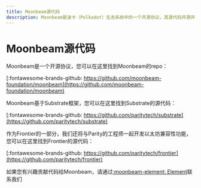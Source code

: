```yaml
---
title: Moonbeam源代码
description: Moonbeam是波卡（Polkadot）生态系统中的一个开源协议，其源代码开源并可审计。
---
```


# Moonbeam源代码

Moonbeam是一个开源协议，您可以在这里找到Moonbeam的repo：

[:fontawesome-brands-github: https://github.com/moonbeam-foundation/moonbeam](https://github.com/moonbeam-foundation/moonbeam)

Moonbeam基于Substrate框架，您可以在这里找到Substrate的源代码：

[:fontawesome-brands-github: https://github.com/paritytech/substrate](https://github.com/paritytech/substrate)

作为Frontier的一部分，我们还将与Parity的工程师一起开发以太坊兼容性功能，您可以在这里找到Frontier的源代码：

[:fontawesome-brands-github: https://github.com/paritytech/frontier](https://github.com/paritytech/frontier)

如果您有兴趣贡献代码给Moonbeam，请通过[:moonbeam-element: Element](https://matrix.to/#/!dzULkAiPePEaverEEP:matrix.org?via=matrix.org)联系我们